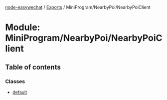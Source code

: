 [node-easywechat](../README.md) / [Exports](../modules.md) / MiniProgram/NearbyPoi/NearbyPoiClient

# Module: MiniProgram/NearbyPoi/NearbyPoiClient

## Table of contents

### Classes

- [default](../classes/MiniProgram_NearbyPoi_NearbyPoiClient.default.md)
